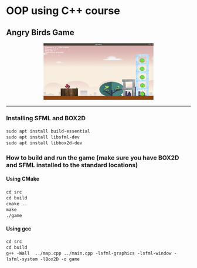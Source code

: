 # OOP using C++ course
## Angry Birds Game
<p align="center"> 
<img src="https://github.com/wessamKoraim/University-Projects/blob/master/Masters/Object%20Oriented%20Programming%20with%20C%2B%2B/angry%20birds%20game/src/Images/level_1.png" width="300px">
</p>

---
### Installing SFML and BOX2D
```
sudo apt install build-essential
sudo apt install libsfml-dev
sudo apt install libbox2d-dev
```
### How to build and run the game (make sure you have BOX2D and SFML installed to the standard locations)

#### Using CMake
```
cd src
cd build  
cmake ..  
make  
./game
```
#### Using gcc
```
cd src
cd build
g++ -Wall  ../map.cpp ../main.cpp -lsfml-graphics -lsfml-window -lsfml-system -lBox2D -o game
```